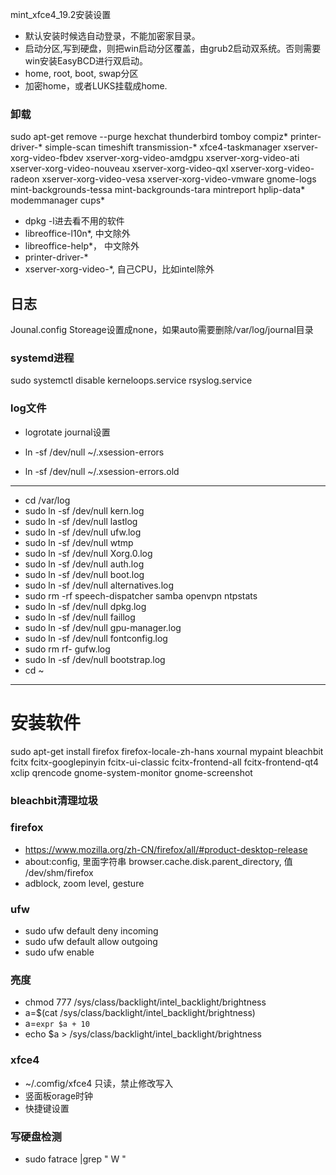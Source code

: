 mint_xfce4_19.2安装设置

- 默认安装时候选自动登录，不能加密家目录。
- 启动分区,写到硬盘，则把win启动分区覆盖，由grub2启动双系统。否则需要win安装EasyBCD进行双启动。
- home, root, boot, swap分区
- 加密home，或者LUKS挂载成home.


### 卸载
sudo apt-get remove --purge hexchat thunderbird tomboy compiz* printer-driver-* simple-scan timeshift transmission-* xfce4-taskmanager xserver-xorg-video-fbdev xserver-xorg-video-amdgpu xserver-xorg-video-ati xserver-xorg-video-nouveau xserver-xorg-video-qxl xserver-xorg-video-radeon xserver-xorg-video-vesa xserver-xorg-video-vmware gnome-logs mint-backgrounds-tessa mint-backgrounds-tara mintreport hplip-data* modemmanager cups*
- dpkg -l进去看不用的软件
- libreoffice-l10n*, 中文除外
- libreoffice-help*， 中文除外
- printer-driver-*
- xserver-xorg-video-*, 自己CPU，比如intel除外


## 日志
Jounal.config
Storeage设置成none，如果auto需要删除/var/log/journal目录

### systemd进程
sudo systemctl disable kerneloops.service rsyslog.service 


### log文件
- logrotate journal设置


- ln -sf /dev/null ~/.xsession-errors
- ln -sf /dev/null ~/.xsession-errors.old



---
- cd /var/log
- sudo ln -sf /dev/null kern.log
- sudo ln -sf /dev/null lastlog
- sudo ln -sf /dev/null ufw.log
- sudo ln -sf /dev/null wtmp
- sudo ln -sf /dev/null Xorg.0.log
- sudo ln -sf /dev/null auth.log
- sudo ln -sf /dev/null boot.log
- sudo ln -sf /dev/null alternatives.log
- sudo rm -rf speech-dispatcher samba openvpn ntpstats
- sudo ln -sf /dev/null dpkg.log
- sudo ln -sf /dev/null faillog
- sudo ln -sf /dev/null gpu-manager.log
- sudo ln -sf /dev/null fontconfig.log
- sudo rm rf- gufw.log
- sudo ln -sf /dev/null bootstrap.log
- cd ~

---

# 安装软件
sudo apt-get install firefox firefox-locale-zh-hans xournal mypaint bleachbit fcitx fcitx-googlepinyin fcitx-ui-classic fcitx-frontend-all fcitx-frontend-qt4 xclip qrencode gnome-system-monitor gnome-screenshot 

### bleachbit清理垃圾

### firefox 
- https://www.mozilla.org/zh-CN/firefox/all/#product-desktop-release
- about:config, 里面字符串 browser.cache.disk.parent_directory, 值 /dev/shm/firefox
- adblock, zoom level, gesture

### ufw
- sudo ufw default deny incoming
- sudo ufw default allow outgoing
- sudo ufw enable

### 亮度
- chmod 777 /sys/class/backlight/intel_backlight/brightness
- a=$(cat /sys/class/backlight/intel_backlight/brightness)
- a=`expr $a + 10`
- echo $a > /sys/class/backlight/intel_backlight/brightness

### xfce4
- ~/.comfig/xfce4 只读，禁止修改写入
- 竖面板orage时钟
- 快捷键设置

### 写硬盘检测 
- sudo fatrace  |grep " W "


